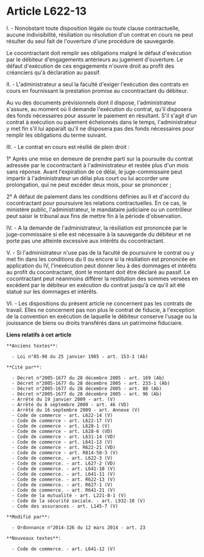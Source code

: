 # Article L622-13

I. - Nonobstant toute disposition légale ou toute clause contractuelle, aucune indivisibilité, résiliation ou résolution d'un
contrat en cours ne peut résulter du seul fait de l'ouverture d'une procédure de sauvegarde. 

Le cocontractant doit remplir ses obligations malgré le défaut d'exécution par le débiteur d'engagements antérieurs au
jugement d'ouverture. Le défaut d'exécution de ces engagements n'ouvre droit au profit des créanciers qu'à déclaration au
passif. 

II. - L'administrateur a seul la faculté d'exiger l'exécution des contrats en cours en fournissant la prestation promise au
cocontractant du débiteur. 

Au vu des documents prévisionnels dont il dispose, l'administrateur s'assure, au moment où il demande l'exécution du contrat,
qu'il disposera des fonds nécessaires pour assurer le paiement en résultant. S'il s'agit d'un contrat à exécution ou paiement
échelonnés dans le temps, l'administrateur y met fin s'il lui apparaît qu'il ne disposera pas des fonds nécessaires pour
remplir les obligations du terme suivant. 

III. - Le contrat en cours est résilié de plein droit : 

1° Après une mise en demeure de prendre parti sur la poursuite du contrat adressée par le cocontractant à l'administrateur et
restée plus d'un mois sans réponse. Avant l'expiration de ce délai, le juge-commissaire peut impartir à l'administrateur un
délai plus court ou lui accorder une prolongation, qui ne peut excéder deux mois, pour se prononcer ; 

2° A défaut de paiement dans les conditions définies au II et d'accord du cocontractant pour poursuivre les relations
contractuelles. En ce cas, le ministère public, l'administrateur, le mandataire judiciaire ou un contrôleur peut saisir le
tribunal aux fins de mettre fin à la période d'observation. 

IV. - A la demande de l'administrateur, la résiliation est prononcée par le juge-commissaire si elle est nécessaire à la
sauvegarde du débiteur et ne porte pas une atteinte excessive aux intérêts du cocontractant. 

V. - Si l'administrateur n'use pas de la faculté de poursuivre le contrat ou y met fin dans les conditions du II ou encore si
la résiliation est prononcée en application du IV, l'inexécution peut donner lieu à des dommages et intérêts au profit du
cocontractant, dont le montant doit être déclaré au passif. Le cocontractant peut néanmoins différer la restitution des
sommes versées en excédent par le débiteur en exécution du contrat jusqu'à ce qu'il ait été statué sur les dommages et
intérêts. 

VI. - Les dispositions du présent article ne concernent pas les contrats de travail. Elles ne concernent pas non plus le
contrat de fiducie, à l'exception de la convention en exécution de laquelle le débiteur conserve l'usage ou la jouissance de
biens ou droits transférés dans un patrimoine fiduciaire.

**Liens relatifs à cet article**

	**Anciens textes**:

	  - Loi n°85-98 du 25 janvier 1985 - art. 153-3 (Ab)

	**Cité par**:

	  - Décret n°2005-1677 du 28 décembre 2005 - art. 169 (Ab)
	  - Décret n°2005-1677 du 28 décembre 2005 - art. 233-1 (Ab)
	  - Décret n°2005-1677 du 28 décembre 2005 - art. 88 (Ab)
	  - Décret n°2005-1677 du 28 décembre 2005 - art. 96 (Ab)
	  - Arrêté du 19 janvier 2009 - art. (V)
	  - Arrêté du 8 septembre 2009 - art. 46 (VD)
	  - Arrêté du 16 septembre 2009 - art. Annexe (V)
	  - Code de commerce - art. L622-14 (V)
	  - Code de commerce - art. L622-17 (V)
	  - Code de commerce - art. L628-1 (V)
	  - Code de commerce - art. L628-6 (VD)
	  - Code de commerce - art. L631-14 (VD)
	  - Code de commerce - art. L641-13 (V)
	  - Code de commerce - art. R622-21 (VD)
	  - Code de commerce - art. R814-58-3 (V)
	  - Code de commerce. - art. L622-3 (V)
	  - Code de commerce. - art. L627-2 (VD)
	  - Code de commerce. - art. L641-10 (V)
	  - Code de commerce. - art. L641-11 (V)
	  - Code de commerce. - art. R622-13 (V)
	  - Code de commerce. - art. R627-1 (V)
	  - Code de commerce. - art. R641-21 (V)
	  - Code de la mutualité - art. L221-8-1 (V)
	  - Code de la sécurité sociale. - art. L932-10 (V)
	  - Code des assurances - art. L145-7 (V)

	**Modifié par**:

	  - Ordonnance n°2014-326 du 12 mars 2014 - art. 23

	**Nouveaux textes**:

	  - Code de commerce. - art. L641-12 (V)
